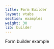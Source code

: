 ```yaml
---
title: Form Builder
layout: vtabs
section: examples
weight: 30
lib: builder
---
```

Form builder example

<div id="formio"></div>
<script type="text/javascript">
Formio.builder(document.getElementById("formio"), {
  components: [
    {
      clearOnHide: false,
      input: false,
      tableView: false,
      key: 'columns',
      columns: [
        {
          components: [
            {
              input: true,
              tableView: true,
              inputType: 'text',
              inputMask: '',
              label: 'A',
              key: 'columnsA',
              placeholder: '',
              prefix: '',
              suffix: '',
              multiple: false,
              defaultValue: '',
              protected: false,
              unique: false,
              persistent: true,
              hidden: false,
              clearOnHide: true,
              validate: {
                required: false,
                minLength: '',
                maxLength: '',
                pattern: '',
                custom: '',
                customPrivate: false
              },
              conditional: {
                show: '',
                when: null,
                eq: ''
              },
              type: 'textfield',
              hideLabel: false,
              labelPosition: 'top',
              tags: [
                
              ]
            },
            {
              input: true,
              tableView: true,
              inputType: 'text',
              inputMask: '',
              label: 'C',
              key: 'columnsC',
              placeholder: '',
              prefix: '',
              suffix: '',
              multiple: false,
              defaultValue: '',
              protected: false,
              unique: false,
              persistent: true,
              hidden: false,
              clearOnHide: true,
              validate: {
                required: false,
                minLength: '',
                maxLength: '',
                pattern: '',
                custom: '',
                customPrivate: false
              },
              conditional: {
                show: '',
                when: null,
                eq: ''
              },
              type: 'textfield',
              hideLabel: false,
              labelPosition: 'top',
              tags: [
                
              ]
            },
            {
              clearOnHide: false,
              input: false,
              tableView: false,
              key: 'columnsColumns',
              columns: [
                {
                  components: [
                    {
                      input: true,
                      tableView: true,
                      inputType: 'text',
                      inputMask: '',
                      label: 'E',
                      key: 'columnsColumnsE',
                      placeholder: '',
                      prefix: '',
                      suffix: '',
                      multiple: false,
                      defaultValue: '',
                      protected: false,
                      unique: false,
                      persistent: true,
                      hidden: false,
                      clearOnHide: true,
                      validate: {
                        required: false,
                        minLength: '',
                        maxLength: '',
                        pattern: '',
                        custom: '',
                        customPrivate: false
                      },
                      conditional: {
                        show: '',
                        when: null,
                        eq: ''
                      },
                      type: 'textfield',
                      hideLabel: false,
                      labelPosition: 'top',
                      tags: [
                        
                      ]
                    },
                    {
                      input: true,
                      tableView: true,
                      inputType: 'text',
                      inputMask: '',
                      label: 'I',
                      key: 'columnsColumnsI',
                      placeholder: '',
                      prefix: '',
                      suffix: '',
                      multiple: false,
                      defaultValue: '',
                      protected: false,
                      unique: false,
                      persistent: true,
                      hidden: false,
                      clearOnHide: true,
                      validate: {
                        required: false,
                        minLength: '',
                        maxLength: '',
                        pattern: '',
                        custom: '',
                        customPrivate: false
                      },
                      conditional: {
                        show: '',
                        when: null,
                        eq: ''
                      },
                      type: 'textfield',
                      hideLabel: false,
                      labelPosition: 'top',
                      tags: [
                        
                      ]
                    }
                  ],
                  width: 6,
                  offset: 0,
                  push: 0,
                  pull: 0
                },
                {
                  components: [
                    {
                      input: true,
                      tableView: true,
                      inputType: 'text',
                      inputMask: '',
                      label: 'F',
                      key: 'columnsColumnsF',
                      placeholder: '',
                      prefix: '',
                      suffix: '',
                      multiple: false,
                      defaultValue: '',
                      protected: false,
                      unique: false,
                      persistent: true,
                      hidden: false,
                      clearOnHide: true,
                      validate: {
                        required: false,
                        minLength: '',
                        maxLength: '',
                        pattern: '',
                        custom: '',
                        customPrivate: false
                      },
                      conditional: {
                        show: '',
                        when: null,
                        eq: ''
                      },
                      type: 'textfield',
                      hideLabel: false,
                      labelPosition: 'top',
                      tags: [
                        
                      ]
                    },
                    {
                      input: true,
                      tableView: true,
                      inputType: 'text',
                      inputMask: '',
                      label: 'J',
                      key: 'columnsColumnsJ',
                      placeholder: '',
                      prefix: '',
                      suffix: '',
                      multiple: false,
                      defaultValue: '',
                      protected: false,
                      unique: false,
                      persistent: true,
                      hidden: false,
                      clearOnHide: true,
                      validate: {
                        required: false,
                        minLength: '',
                        maxLength: '',
                        pattern: '',
                        custom: '',
                        customPrivate: false
                      },
                      conditional: {
                        show: '',
                        when: null,
                        eq: ''
                      },
                      type: 'textfield',
                      hideLabel: false,
                      labelPosition: 'top',
                      tags: [
                        
                      ]
                    }
                  ],
                  width: 6,
                  offset: 0,
                  push: 0,
                  pull: 0
                }
              ],
              type: 'columns',
              hideLabel: false,
              tags: [
                
              ],
              conditional: {
                show: '',
                when: null,
                eq: ''
              }
            },
            {
              input: true,
              tableView: true,
              inputType: 'text',
              inputMask: '',
              label: 'K',
              key: 'columnsK',
              placeholder: '',
              prefix: '',
              suffix: '',
              multiple: false,
              defaultValue: '',
              protected: false,
              unique: false,
              persistent: true,
              hidden: false,
              clearOnHide: true,
              validate: {
                required: false,
                minLength: '',
                maxLength: '',
                pattern: '',
                custom: '',
                customPrivate: false
              },
              conditional: {
                show: '',
                when: null,
                eq: ''
              },
              type: 'textfield',
              hideLabel: false,
              labelPosition: 'top',
              tags: [
                
              ]
            }
          ],
          width: 6,
          offset: 0,
          push: 0,
          pull: 0
        },
        {
          components: [
            {
              input: true,
              tableView: true,
              inputType: 'text',
              inputMask: '',
              label: 'B',
              key: 'columnsB',
              placeholder: '',
              prefix: '',
              suffix: '',
              multiple: false,
              defaultValue: '',
              protected: false,
              unique: false,
              persistent: true,
              hidden: false,
              clearOnHide: true,
              validate: {
                required: false,
                minLength: '',
                maxLength: '',
                pattern: '',
                custom: '',
                customPrivate: false
              },
              conditional: {
                show: '',
                when: null,
                eq: ''
              },
              type: 'textfield',
              hideLabel: false,
              labelPosition: 'top',
              tags: [
                
              ]
            },
            {
              input: true,
              tableView: true,
              inputType: 'text',
              inputMask: '',
              label: 'D',
              key: 'columnsD',
              placeholder: '',
              prefix: '',
              suffix: '',
              multiple: false,
              defaultValue: '',
              protected: false,
              unique: false,
              persistent: true,
              hidden: false,
              clearOnHide: true,
              validate: {
                required: false,
                minLength: '',
                maxLength: '',
                pattern: '',
                custom: '',
                customPrivate: false
              },
              conditional: {
                show: '',
                when: null,
                eq: ''
              },
              type: 'textfield',
              hideLabel: false,
              labelPosition: 'top',
              tags: [
                
              ]
            },
            {
              clearOnHide: false,
              key: 'columnsPanel',
              input: false,
              title: 'Components',
              theme: 'default',
              tableView: false,
              components: [
                {
                  input: true,
                  tableView: true,
                  inputType: 'text',
                  inputMask: '',
                  label: 'G',
                  key: 'columnsPanelG',
                  placeholder: '',
                  prefix: '',
                  suffix: '',
                  multiple: false,
                  defaultValue: '',
                  protected: false,
                  unique: false,
                  persistent: true,
                  hidden: false,
                  clearOnHide: true,
                  validate: {
                    required: false,
                    minLength: '',
                    maxLength: '',
                    pattern: '',
                    custom: '',
                    customPrivate: false
                  },
                  conditional: {
                    show: '',
                    when: null,
                    eq: ''
                  },
                  type: 'textfield',
                  hideLabel: false,
                  labelPosition: 'top',
                  tags: [
                    
                  ]
                },
                {
                  input: true,
                  tableView: true,
                  inputType: 'text',
                  inputMask: '',
                  label: 'H',
                  key: 'columnsPanelH',
                  placeholder: '',
                  prefix: '',
                  suffix: '',
                  multiple: false,
                  defaultValue: '',
                  protected: false,
                  unique: false,
                  persistent: true,
                  hidden: false,
                  clearOnHide: true,
                  validate: {
                    required: false,
                    minLength: '',
                    maxLength: '',
                    pattern: '',
                    custom: '',
                    customPrivate: false
                  },
                  conditional: {
                    show: '',
                    when: null,
                    eq: ''
                  },
                  type: 'textfield',
                  hideLabel: false,
                  labelPosition: 'top',
                  tags: [
                    
                  ]
                }
              ],
              type: 'panel',
              breadcrumb: 'default',
              hideLabel: false,
              tags: [
                
              ],
              conditional: {
                show: '',
                when: null,
                eq: ''
              }
            }
          ],
          width: 6,
          offset: 0,
          push: 0,
          pull: 0
        }
      ],
      type: 'columns',
      hideLabel: false,
      tags: [
        
      ],
      conditional: {
        show: '',
        when: null,
        eq: ''
      }
    },
    {
      input: true,
      label: 'Submit',
      tableView: false,
      key: 'submit',
      size: 'md',
      leftIcon: '',
      rightIcon: '',
      block: false,
      action: 'submit',
      disableOnInvalid: false,
      theme: 'primary',
      type: 'button',
      hideLabel: false
    }
  ]
}).then(function(builder) {
  builder.on('saveComponent', function(event) {
    console.log('saveComponent', event);
  });

  builder.on('editComponent', function(event) {
    console.log('editComponent', event);
  });
  
  builder.on('updateComponent', function(event) {
    console.log('updateComponent', event);
  });
  
  builder.on('deleteComponent', function(event) {
    console.log('deleteComponent', event);
  });
});
</script>
